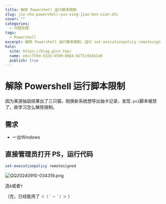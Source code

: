 ```yaml
---
title: 解除 Powershell 运行脚本限制
slug: jie-chu-powershell-yun-xing-jiao-ben-xian-zhi
cover: ""
categories:
  - 问题处理
tags:
  - Powershell
excerpt: 解除 Powershell 运行脚本限制，运行 set-executionpolicy remotesigned 即可
halo:
  site: https://blog.glcn.top/
  name: ebcc759d-532d-4590-8664-0275c943b1e0
  publish: true
---
```

# 解除 Powershell 运行脚本限制

因为某游抽鼠结果出了三只猫，刚换新系统想导出抽卡记录，发现`.ps1`脚本被禁了，故学习怎么解除限制。

## 需求

- 一台Windows

## 直接管理员打开 PS，运行代码

```powershell
set-executionpolicy remotesigned
```

![QQ20240910-034319.png](https://img.glcn.top/piclist/1725920003345-72eb183e969c43e68ea3938a8dea5fbf.png)

选`A`或者`Y`

（完，已经能用了 `＜（＾－＾）＞` ）
